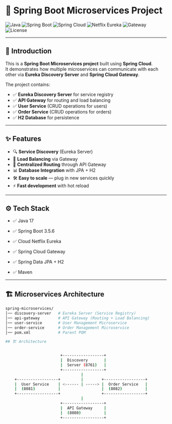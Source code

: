 # 🚀 Spring Boot Microservices Project

![Java](https://img.shields.io/badge/Java-17-blue)
![Spring Boot](https://img.shields.io/badge/Spring%20Boot-3.5.6-brightgreen)
![Spring Cloud](https://img.shields.io/badge/Spring%20Cloud-2025-green)
![Netflix Eureka](https://img.shields.io/badge/Service%20Discovery-Eureka-orange)
![Gateway](https://img.shields.io/badge/API%20Gateway-Spring%20Cloud-yellow)
![License](https://img.shields.io/badge/License-MIT-red)

---

## 📌 Introduction

This is a **Spring Boot Microservices project** built using **Spring Cloud**.  
It demonstrates how multiple microservices can communicate with each other via **Eureka Discovery Server** and **Spring Cloud Gateway**.

The project contains:
- ✅ **Eureka Discovery Server** for service registry
- ✅ **API Gateway** for routing and load balancing
- ✅ **User Service** (CRUD operations for users)
- ✅ **Order Service** (CRUD operations for orders)
- ✅ **H2 Database** for persistence

---

## ✨ Features

- 🔍 **Service Discovery** (Eureka Server)
- 🔄 **Load Balancing** via Gateway
- 🔑 **Centralized Routing** through API Gateway
- 📊 **Database Integration** with JPA + H2
- 🛠️ **Easy to scale** — plug in new services quickly
- ⚡ **Fast development** with hot reload


---

## ⚙️ Tech Stack

- ✅ Java 17

- ✅ Spring Boot 3.5.6

- ✅ Cloud Netflix Eureka

- ✅ Spring Cloud Gateway

- ✅ Spring Data JPA + H2

- ✅ Maven

---
## 🏗️ Microservices Architecture

```bash
spring-microservices/
│── discovery-server   # Eureka Server (Service Registry)
│── api-gateway        # API Gateway (Routing + Load Balancing)
│── user-service       # User Management Microservice
│── order-service      # Order Management Microservice
│── pom.xml            # Parent POM

## 🏗️ Architecture


                        +------------------+
                        |  Discovery       |
                        |  Server (8761)   |
                        +------------------+
                                 |
    +------------------+         |        +------------------+
    |  User Service    | <------ | -----> |  Order Service   |
    |  (8081)          |                  |  (8082)          |
    +------------------+                  +------------------+
                                 |
                        +------------------+
                        |  API Gateway     |
                        |  (8080)          |
                        +------------------+

